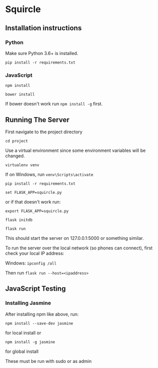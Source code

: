 # Squircle

## Installation instructions

### Python

Make sure Python 3.6+ is installed.

`pip install -r requirements.txt`

### JavaScript

`npm install`

`bower install`

If bower doesn't work run `npm install -g` first. 

## Running The Server

First navigate to the project directory

`cd project`

Use a virtual environment since some environment variables will be changed.

`virtualenv venv`

If on Windows, run `venv\Scripts\activate`

`pip install -r requirements.txt`

`set FLASK_APP=squircle.py`

or if that doesn't work run:

`export FLASK_APP=squircle.py`

`flask initdb`

`flask run`

This should start the server on 127.0.0.1:5000 or something similar.

To run the server over the local network (so phones can connect), first check your local IP address:

Windows: `ipconfig /all`

Then run `flask run --host=<ipaddress>`

## JavaScript Testing

### Installing Jasmine

After installing npm like above, run:

`npm install --save-dev jasmine`

for local install or

`npm install -g jasmine`

for global install

These must be run with sudo or as admin
